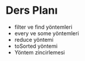 # Ders Planı

- filter ve find yöntemleri
- every ve some yöntemleri
- reduce yöntemi
- toSorted yöntemi
- Yöntem zincirlemesi
